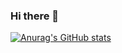 ### Hi there 👋
[![Anurag's GitHub stats](https://github-readme-stats.vercel.app/api?username=FMHenriqueMF)](https://github.com/FMHenriqueMF/github-readme-stats)

<!--
**FMHenriqueMF/FMHenriqueMF** is a ✨ _special_ ✨ repository because its `README.md` (this file) appears on your GitHub profile.

Here are some ideas to get you started:

- 🔭 I’m currently working on ...
- 🌱 I’m currently learning ...
- 👯 I’m looking to collaborate on ...
- 🤔 I’m looking for help with ...
- 💬 Ask me about ...
- 📫 How to reach me: ...
- 😄 Pronouns: ...
- ⚡ Fun fact: ...
-->
